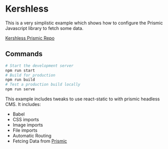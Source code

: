 # Kershless 
This is a very simplistic example which shows how to configure the Prismic Javascript library to fetch some data.

[Kershless Prismic Repo](https://kershless.prismic.io/)

## Commands
````bash
# Start the development server
npm run start 
# Build for production
npm run build
# Test a production build locally
npm run serve
````

This example includes tweaks to use react-static to with prismic headless CMS. It includes:
- Babel
- CSS imports
- Image imports
- File imports
- Automatic Routing
- Fetcing Data from [Prismic](https://prismic.io/)

